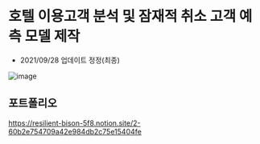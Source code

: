 # 호텔 이용고객 분석 및 잠재적 취소 고객 예측 모델 제작
- 2021/09/28 업데이트 정정(최종)

![image](https://user-images.githubusercontent.com/74692845/132148345-a41ff5ae-aa51-4e67-ba9f-bd0add17362f.png)

## 포트폴리오
https://resilient-bison-5f8.notion.site/2-60b2e754709a42e984db2c75e15404fe

